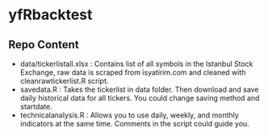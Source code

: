 # yfRbacktest

## Repo Content

- data/tickerlistall.xlsx : Contains list of all symbols in the Istanbul Stock Exchange, raw data is scraped from isyatirim.com and cleaned with cleanrawtickerlist.R script.
- savedata.R : Takes the tickerlist in data folder. Then download and save daily historical data for all tickers. You could change saving method and startdate.
- technicalanalysis.R : Allows you to use daily, weekly, and monthly indicators at the same time. Comments in the script could guide you. 
